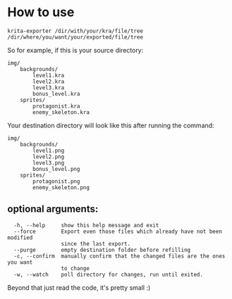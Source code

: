 # How to use

	krita-exporter /dir/with/your/kra/file/tree /dir/where/you/want/your/exported/file/tree

So for example, if this is your source directory:

	img/
		backgrounds/
			level1.kra
			level2.kra
			level3.kra
			bonus_level.kra
		sprites/
			protagonist.kra
			enemy_skeleton.kra

Your destination directory will look like this after running the command:

	img/
		backgrounds/
			level1.png
			level2.png
			level3.png
			bonus_level.png
		sprites/
			protagonist.png
			enemy_skeleton.png

## optional arguments:

	  -h, --help     show this help message and exit
	  --force        Export even those files which already have not been modified
					 since the last export.
	  --purge        empty destination folder before refilling
	  -c, --confirm  manually confirm that the changed files are the ones you want
					 to change
	  -w, --watch    poll directory for changes, run until exited.

Beyond that just read the code, it's pretty small :)
